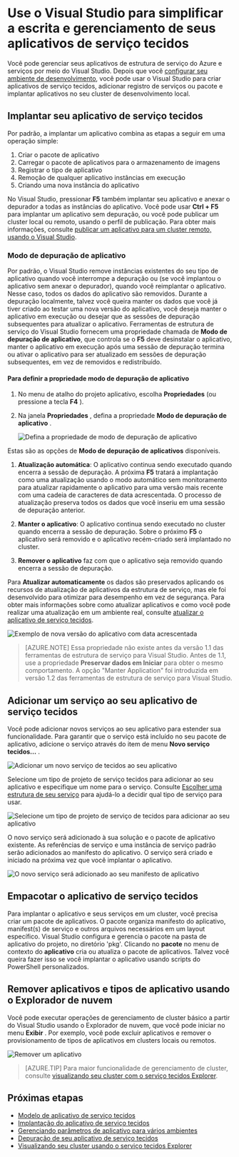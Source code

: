 <properties
   pageTitle="Gerenciar seus aplicativos no Visual Studio | Microsoft Azure"
   description="Use o Visual Studio para criar, desenvolver, empacotar, implantar e depurar seus aplicativos de serviço tecidos e serviços."
   services="service-fabric"
   documentationCenter=".net"
   authors="seanmck"
   manager="timlt"
   editor=""/>

<tags
   ms.service="service-fabric"
   ms.devlang="dotnet"
   ms.topic="article"
   ms.tgt_pltfrm="na"
   ms.workload="na"
   ms.date="09/09/2016"
   ms.author="seanmck;mikhegn"/>

# <a name="use-visual-studio-to-simplify-writing-and-managing-your-service-fabric-applications"></a>Use o Visual Studio para simplificar a escrita e gerenciamento de seus aplicativos de serviço tecidos

Você pode gerenciar seus aplicativos de estrutura de serviço do Azure e serviços por meio do Visual Studio. Depois que você [configurar seu ambiente de desenvolvimento](service-fabric-get-started.md), você pode usar o Visual Studio para criar aplicativos de serviço tecidos, adicionar registro de serviços ou pacote e implantar aplicativos no seu cluster de desenvolvimento local.

## <a name="deploy-your-service-fabric-application"></a>Implantar seu aplicativo de serviço tecidos

Por padrão, a implantar um aplicativo combina as etapas a seguir em uma operação simple:

1. Criar o pacote de aplicativo
2. Carregar o pacote de aplicativos para o armazenamento de imagens
3. Registrar o tipo de aplicativo
4. Remoção de qualquer aplicativo instâncias em execução
5. Criando uma nova instância do aplicativo

No Visual Studio, pressionar **F5** também implantar seu aplicativo e anexar o depurador a todas as instâncias do aplicativo. Você pode usar **Ctrl + F5** para implantar um aplicativo sem depuração, ou você pode publicar um cluster local ou remoto, usando o perfil de publicação. Para obter mais informações, consulte [publicar um aplicativo para um cluster remoto, usando o Visual Studio](service-fabric-publish-app-remote-cluster.md).

### <a name="application-debug-mode"></a>Modo de depuração de aplicativo

Por padrão, o Visual Studio remove instâncias existentes do seu tipo de aplicativo quando você interrompe a depuração ou (se você implantou o aplicativo sem anexar o depurador), quando você reimplantar o aplicativo. Nesse caso, todos os dados do aplicativo são removidos. Durante a depuração localmente, talvez você queira manter os dados que você já tiver criado ao testar uma nova versão do aplicativo, você deseja manter o aplicativo em execução ou desejar que as sessões de depuração subsequentes para atualizar o aplicativo. Ferramentas de estrutura de serviço do Visual Studio fornecem uma propriedade chamada de **Modo de depuração de aplicativo**, que controla se o **F5** deve desinstalar o aplicativo, manter o aplicativo em execução após uma sessão de depuração termina ou ativar o aplicativo para ser atualizado em sessões de depuração subsequentes, em vez de removidos e redistribuído.

#### <a name="to-set-the-application-debug-mode-property"></a>Para definir a propriedade modo de depuração de aplicativo

1. No menu de atalho do projeto aplicativo, escolha **Propriedades** (ou pressione a tecla **F4** ).
2. Na janela **Propriedades** , defina a propriedade **Modo de depuração de aplicativo** .

    ![Defina a propriedade de modo de depuração de aplicativo][debugmodeproperty]

Estas são as opções de **Modo de depuração de aplicativos** disponíveis.

1. **Atualização automática**: O aplicativo continua sendo executado quando encerra a sessão de depuração. A próxima **F5** tratará a implantação como uma atualização usando o modo automático sem monitoramento para atualizar rapidamente o aplicativo para uma versão mais recente com uma cadeia de caracteres de data acrescentada. O processo de atualização preserva todos os dados que você inseriu em uma sessão de depuração anterior.

2. **Manter o aplicativo**: O aplicativo continua sendo executado no cluster quando encerra a sessão de depuração. Sobre o próximo **F5** o aplicativo será removido e o aplicativo recém-criado será implantado no cluster.

3. **Remover o aplicativo** faz com que o aplicativo seja removido quando encerra a sessão de depuração.

Para **Atualizar automaticamente** os dados são preservados aplicando os recursos de atualização de aplicativos da estrutura de serviço, mas ele foi desenvolvido para otimizar para desempenho em vez de segurança. Para obter mais informações sobre como atualizar aplicativos e como você pode realizar uma atualização em um ambiente real, consulte [atualizar o aplicativo de serviço tecidos](service-fabric-application-upgrade.md).

![Exemplo de nova versão do aplicativo com data acrescentada][preservedata]

>[AZURE.NOTE] Essa propriedade não existe antes da versão 1.1 das ferramentas de estrutura de serviço para Visual Studio. Antes de 1.1, use a propriedade **Preservar dados em Iniciar** para obter o mesmo comportamento. A opção "Manter Application" foi introduzida em versão 1.2 das ferramentas de estrutura de serviço para Visual Studio.

## <a name="add-a-service-to-your-service-fabric-application"></a>Adicionar um serviço ao seu aplicativo de serviço tecidos

Você pode adicionar novos serviços ao seu aplicativo para estender sua funcionalidade.  Para garantir que o serviço está incluído no seu pacote de aplicativo, adicione o serviço através do item de menu **Novo serviço tecidos...** .

![Adicionar um novo serviço de tecidos ao seu aplicativo][newservice]

Selecione um tipo de projeto de serviço tecidos para adicionar ao seu aplicativo e especifique um nome para o serviço.  Consulte [Escolher uma estrutura de seu serviço](service-fabric-choose-framework.md) para ajudá-lo a decidir qual tipo de serviço para usar.

![Selecione um tipo de projeto de serviço de tecidos para adicionar ao seu aplicativo][addserviceproject]

O novo serviço será adicionado à sua solução e o pacote de aplicativo existente. As referências de serviço e uma instância de serviço padrão serão adicionados ao manifesto do aplicativo. O serviço será criado e iniciado na próxima vez que você implantar o aplicativo.

![O novo serviço será adicionado ao seu manifesto de aplicativo][newserviceapplicationmanifest]

## <a name="package-your-service-fabric-application"></a>Empacotar o aplicativo de serviço tecidos

Para implantar o aplicativo e seus serviços em um cluster, você precisa criar um pacote de aplicativos.  O pacote organiza manifesto do aplicativo, manifest(s) de serviço e outros arquivos necessários em um layout específico.  Visual Studio configura e gerencia o pacote na pasta de aplicativo do projeto, no diretório 'pkg'.  Clicando no **pacote** no menu de contexto do **aplicativo** cria ou atualiza o pacote de aplicativos.  Talvez você queira fazer isso se você implantar o aplicativo usando scripts do PowerShell personalizados.

## <a name="remove-applications-and-application-types-using-cloud-explorer"></a>Remover aplicativos e tipos de aplicativo usando o Explorador de nuvem

Você pode executar operações de gerenciamento de cluster básico a partir do Visual Studio usando o Explorador de nuvem, que você pode iniciar no menu **Exibir** . Por exemplo, você pode excluir aplicativos e remover o provisionamento de tipos de aplicativos em clusters locais ou remotos.

![Remover um aplicativo](./media/service-fabric-manage-application-in-visual-studio/removeapplication.png)

>[AZURE.TIP] Para maior funcionalidade de gerenciamento de cluster, consulte [visualizando seu cluster com o serviço tecidos Explorer](service-fabric-visualizing-your-cluster.md).


<!--Every topic should have next steps and links to the next logical set of content to keep the customer engaged-->
## <a name="next-steps"></a>Próximas etapas

- [Modelo de aplicativo de serviço tecidos](service-fabric-application-model.md)
- [Implantação do aplicativo de serviço tecidos](service-fabric-deploy-remove-applications.md)
- [Gerenciando parâmetros de aplicativo para vários ambientes](service-fabric-manage-multiple-environment-app-configuration.md)
- [Depuração de seu aplicativo de serviço tecidos](service-fabric-debugging-your-application.md)
- [Visualizando seu cluster usando o serviço tecidos Explorer](service-fabric-visualizing-your-cluster.md)

<!--Image references-->
[addserviceproject]:./media/service-fabric-manage-application-in-visual-studio/addserviceproject.png
[manageservicefabric]: ./media/service-fabric-manage-application-in-visual-studio/manageservicefabric.png
[newservice]:./media/service-fabric-manage-application-in-visual-studio/newservice.png
[newserviceapplicationmanifest]:./media/service-fabric-manage-application-in-visual-studio/newserviceapplicationmanifest.png
[preservedata]:./media/service-fabric-manage-application-in-visual-studio/preservedata.png
[debugmodeproperty]:./media/service-fabric-manage-application-in-visual-studio/debugmodeproperty.png
